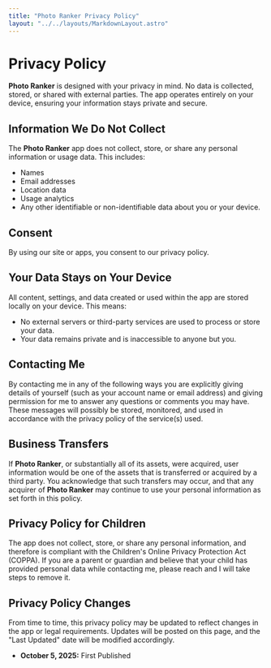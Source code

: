```yaml
---
title: "Photo Ranker Privacy Policy"
layout: "../../layouts/MarkdownLayout.astro"
---
```


# Privacy Policy

**Photo Ranker** is designed with your privacy in mind. No data is collected, stored, or shared with external parties. The app operates entirely on your device, ensuring your information stays private and secure.

## Information We Do Not Collect

The **Photo Ranker** app does not collect, store, or share any personal information or usage data. This includes:

- Names
- Email addresses
- Location data
- Usage analytics
- Any other identifiable or non-identifiable data about you or your device.

## Consent

By using our site or apps, you consent to our privacy policy.

## Your Data Stays on Your Device

All content, settings, and data created or used within the app are stored locally on your device. This means:

- No external servers or third-party services are used to process or store your data.
- Your data remains private and is inaccessible to anyone but you.

## Contacting Me

By contacting me in any of the following ways you are explicitly giving details of yourself (such as your account name or email address) and giving permission for me to answer any questions or comments you may have. These messages will possibly be stored, monitored, and used in accordance with the privacy policy of the service(s) used.

## Business Transfers

If **Photo Ranker**, or substantially all of its assets, were acquired, user information would be one of the assets that is transferred or acquired by a third party. You acknowledge that such transfers may occur, and that any acquirer of **Photo Ranker** may continue to use your personal information as set forth in this policy.

## Privacy Policy for Children

The app does not collect, store, or share any personal information, and therefore is compliant with the Children's Online Privacy Protection Act (COPPA). If you are a parent or guardian and believe that your child has provided personal data while contacting me, please reach and I will take steps to remove it.

## Privacy Policy Changes

From time to time, this privacy policy may be updated to reflect changes in the app or legal requirements. Updates will be posted on this page, and the "Last Updated" date will be modified accordingly.

- **October 5, 2025:** First Published
